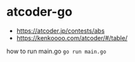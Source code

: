 # atcoder-go

- https://atcoder.jp/contests/abs
- https://kenkoooo.com/atcoder/#/table/

how to run main.go
```go run main.go```